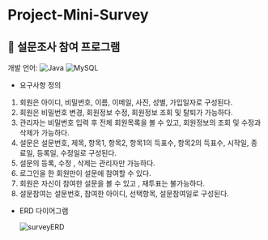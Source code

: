 # Project-Mini-Survey

## 📝 설문조사 참여 프로그램

개발 언어: ![Java](https://img.shields.io/badge/java-0B243B.svg?style=for-the-badge&logo=java&logoColor=white) 
        ![MySQL](https://img.shields.io/badge/mysql-4479A1.svg?style=for-the-badge&logo=mysql&logoColor=white)



- 요구사항 정의

1. 회원은 아이디, 비밀번호, 이름, 이메일, 사진, 성별, 가입일자로 구성된다.
2. 회원은 비밀번호 변경, 회원정보 수정, 회원정보 조회 및 탈퇴가 가능하다.
3. 관리자는 비밀번호 입력 후 전체 회원목록을 볼 수 있고,  회원정보의 조회 및 수정과 삭제가 가능하다.
4. 설문은 설문번호, 제목, 항목1, 항목2, 항목1의 득표수, 항목2의 득표수, 시작일, 종료일, 등록일, 수정일로 구성된다.
6. 설문의 등록, 수정 , 삭제는 관리자만 가능하다. 
7. 로그인을 한 회원만이 설문에 참여할 수 있다.
7. 회원은 자신이 참여한 설문을 볼 수 있고 , 재투표는 불가능하다.
8. 설문참여는 설문번호, 참여한 아이디, 선택항목, 설문참여일로 구성된다.


- ERD 다이어그램
 
  ![surveyERD](https://github.com/user-attachments/assets/e02abbcd-f281-4e4e-a7da-b77a7bf08176)
